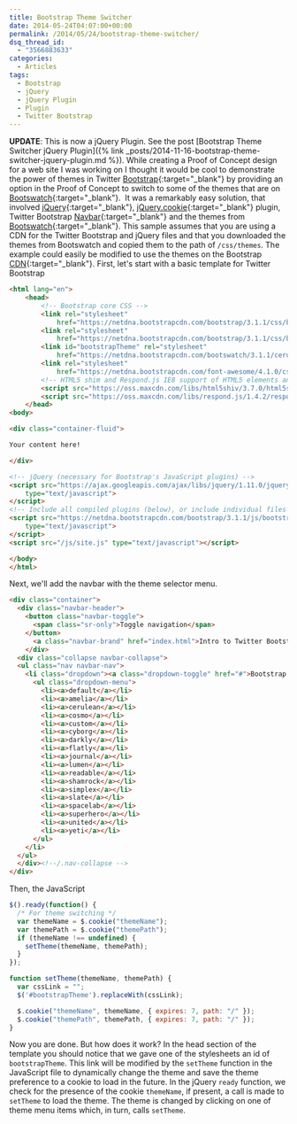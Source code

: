```yaml
---
title: Bootstrap Theme Switcher
date: 2014-05-24T04:07:00+00:00
permalink: /2014/05/24/bootstrap-theme-switcher/
dsq_thread_id:
  - "3566883633"
categories:
  - Articles
tags:
  - Bootstrap
  - jQuery
  - jQuery Plugin
  - Plugin
  - Twitter Bootstrap
---
```

**UPDATE**: This is now a jQuery Plugin. See the post [Bootstrap Theme Switcher jQuery Plugin]({% link _posts/2014-11-16-bootstrap-theme-switcher-jquery-plugin.md %}). While creating a Proof of Concept design for a web site I was working on I thought it would be cool to demonstrate the power of themes in Twitter [Bootstrap](https://getbootstrap.com){:target="_blank"} by providing an option in the Proof of Concept to switch to some of the themes that are on [Bootswatch](https://www.bootswatch.com){:target="_blank"}.  It was a remarkably easy solution, that involved [jQuery](https://www.jquery.com){:target="_blank"}, [jQuery.cookie](https://github.com/carhartl/jquery-cookie){:target="_blank"} plugin, Twitter Bootstrap [Navbar](https://getbootstrap.com/components/#navbar){:target="_blank"} and the themes from [Bootswatch](https://www.bootswatch.com){:target="_blank"}. This sample assumes that you are using a CDN for the Twitter Bootstrap and jQuery files and that you downloaded the themes from Bootswatch and copied them to the path of `/css/themes`. The example could easily be modified to use the themes on the Bootstrap [CDN](https://www.bootstrapcdn.com){:target="_blank"}. First, let's start with a basic template for Twitter Bootstrap

```html
<html lang="en">
    <head>
        <!-- Bootstrap core CSS -->
        <link rel="stylesheet"
            href="https://netdna.bootstrapcdn.com/bootstrap/3.1.1/css/bootstrap.min.css">
        <link rel="stylesheet"
            href="https://netdna.bootstrapcdn.com/bootstrap/3.1.1/css/bootstrap-theme.min.css">
        <link id="bootstrapTheme" rel="stylesheet"
            href="https://netdna.bootstrapcdn.com/bootswatch/3.1.1/cerulean/bootstrap.min.css">
        <link rel="stylesheet"
            href="https://netdna.bootstrapcdn.com/font-awesome/4.1.0/css/font-awesome.min.css">
        <!-- HTML5 shim and Respond.js IE8 support of HTML5 elements and media queries -->   
        <script src="https://oss.maxcdn.com/libs/html5shiv/3.7.0/html5shiv.js"></script>
        <script src="https://oss.maxcdn.com/libs/respond.js/1.4.2/respond.min.js"></script>
    </head>
<body>

<div class="container-fluid">

Your content here!

</div>

<!-- jQuery (necessary for Bootstrap's JavaScript plugins) -->
<script src="https://ajax.googleapis.com/ajax/libs/jquery/1.11.0/jquery.min.js"
    type="text/javascript">
</script>
<!-- Include all compiled plugins (below), or include individual files as needed -->
<script src="https://netdna.bootstrapcdn.com/bootstrap/3.1.1/js/bootstrap.min.js"
    type="text/javascript">
</script>
<script src="/js/site.js" type="text/javascript"></script>

</body>
</html>
```

Next, we'll add the navbar with the theme selector menu.

```html
<div class="container">
  <div class="navbar-header">
    <button class="navbar-toggle"> 
      <span class="sr-only">Toggle navigation</span>
    </button>
      <a class="navbar-brand" href="index.html">Intro to Twitter Bootstrap</a>
    </div>
  <div class="collapse navbar-collapse">
  <ul class="nav navbar-nav">
    <li class="dropdown"><a class="dropdown-toggle" href="#">Bootstrap Site </a>
      <ul class="dropdown-menu">
        <li><a>default</a></li>
        <li><a>amelia</a></li>
        <li><a>cerulean</a></li>
        <li><a>cosmo</a></li>
        <li><a>custom</a></li>
        <li><a>cyborg</a></li>
        <li><a>darkly</a></li>
        <li><a>flatly</a></li>
        <li><a>journal</a></li>
        <li><a>lumen</a></li>
        <li><a>readable</a></li>
        <li><a>shamrock</a></li>
        <li><a>simplex</a></li>
        <li><a>slate</a></li>
        <li><a>spacelab</a></li>
        <li><a>superhero</a></li>
        <li><a>united</a></li>
        <li><a>yeti</a></li>
      </ul>
    </li>
  </ul>
  </div><!--/.nav-collapse -->
</div>
```

Then, the JavaScript

```js
$().ready(function() {
  /* For theme switching */
  var themeName = $.cookie("themeName");
  var themePath = $.cookie("themePath");
  if (themeName !== undefined) {
    setTheme(themeName, themePath);
  }
});

function setTheme(themeName, themePath) {
  var cssLink = "";
  $('#bootstrapTheme').replaceWith(cssLink);

  $.cookie("themeName", themeName, { expires: 7, path: "/" });
  $.cookie("themePath", themePath, { expires: 7, path: "/" });
}
```

Now you are done. But how does it work? In the head section of the template you should notice that we gave one of the stylesheets an id of `bootstrapTheme`. This link will be modified by the `setTheme` function in the JavaScript file to dynamically change the theme and save the theme preference to a cookie to load in the future. In the jQuery `ready` function, we check for the presence of the cookie `themeName`, if present, a call is made to `setTheme` to load the theme. The theme is changed by clicking on one of theme menu items which, in turn, calls `setTheme`.
